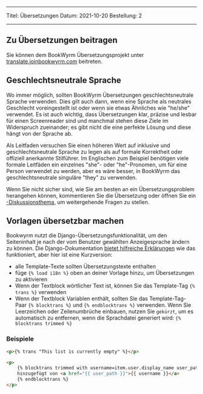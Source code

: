 - - -
Titel: Übersetzungen Datum: 2021-10-20 Bestellung: 2
- - -

## Zu Übersetzungen beitragen

Sie können dem BookWyrm Übersetzungsprojekt unter [translate.joinbookwyrm.com](https://translate.joinbookwyrm.com/) beitreten.

## Geschlechtsneutrale Sprache

Wo immer möglich, sollten BookWyrm Übersetzungen geschlechtsneutrale Sprache verwenden. Dies gilt auch dann, wenn eine Sprache als neutrales Geschlecht voreingestellt ist oder wenn sie etwas Ähnliches wie "he/she" verwendet. Es ist auch wichtig, dass Übersetzungen klar, präzise und lesbar für einen Screenreader sind und manchmal stehen diese Ziele im Widerspruch zueinander; es gibt nicht die eine perfekte Lösung und diese hängt von der Sprache ab.

Als Leitfaden versuchen Sie einen höheren Wert auf inklusive und geschlechtsneutrale Sprache zu legen als auf formale Korrektheit oder offiziell anerkannte Stilführer. Im Englischen zum Beispiel benötigen viele formale Leitfäden ein einzelnes "she"- oder "he"-Pronomen, um für eine Person verwendet zu werden, aber es wäre besser, in BookWyrm das geschlechtsneutrale singuläre "they" zu verwenden.

Wenn Sie nicht sicher sind, wie Sie am besten an ein Übersetzungsproblem herangehen können, kommentieren Sie die Übersetzung oder öffnen Sie ein [-Diskussionsthema](https://translate.joinbookwyrm.com/project/bookwyrm/discussions), um weitergehende Fragen zu stellen.

## Vorlagen übersetzbar machen

Bookwyrm nutzt die Django-Übersetzungsfunktionalität, um den Seiteninhalt je nach der vom Benutzer gewählten Anzeigesprache ändern zu können. Die Django-Dokumentation [bietet hilfreiche Erklärungen](https://docs.djangoproject.com/en/3.2/topics/i18n/translation/#internationalization-in-template-code) wie das funktioniert, aber hier ist eine Kurzversion:

* alle Template-Texte sollten Übersetzungstexte enthalten
* füge `{% load i18n %}` oben an deiner Vorlage hinzu, um Übersetzungen zu aktivieren
* Wenn der Textblock wörtlicher Text ist, können Sie das Template-Tag `{% trans %}` verwenden
* Wenn der Textblock Variablen enthält, sollten Sie das Template-Tag-Paar `{% blocktrans %}` und `{% endblocktrans %}` verwenden. Wenn Sie Leerzeichen oder Zeilenumbrüche einbauen, nutzen Sie `gekürzt`, um es automatisch zu entfernen, wenn die Sprachdatei generiert wird: `{% blocktrans trimmed %}`

### Beispiele

```html
<p>{% trans "This list is currently empty" %}</p>

<p>
    {% blocktrans trimmed with username=item.user.display_name user_path=item.user.local_path %}
    hinzugefügt von <a href="{{ user_path }}">{{ username }}</a>
    {% endblocktrans %}
</p>
```
